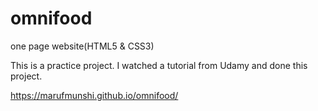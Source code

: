 # omnifood
one page website(HTML5 &amp; CSS3)

This is a practice project. I watched a tutorial from Udamy and done this project. 

https://marufmunshi.github.io/omnifood/
